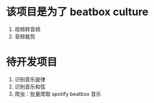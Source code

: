 # 该项目是为了 beatbox culture

1. 视频转音频
2. 音频裁剪

# 待开发项目
1. 识别音乐旋律
2. 识别音乐和弦
3. 爬虫：批量爬取 spotify beatbox 音乐
